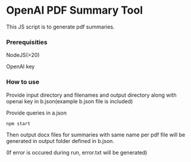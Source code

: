 # OpenAI PDF Summary Tool

This JS script is to generate pdf summaries.

### Prerequisities

NodeJS(>20)

OpenAI key

### How to use

Provide input directory and filenames and output directory along with openai key in b.json(example b.json file is included)

Provide queries in a.json

```
npm start
```

Then output docx files for summaries with same name per pdf file will be generated in output folder defined in b.json.

(If error is occured during run, error.txt will be generated)

